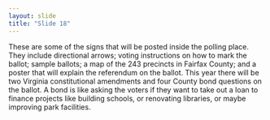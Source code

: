 ```yaml
---
layout: slide
title: "Slide 18"
---
```


These are some of the signs that will be posted inside the polling place. They include directional arrows; voting instructions on how to mark the ballot; sample ballots; a map of the 243 precincts in Fairfax County; and a poster that will explain the referendum on the ballot. This year there will be two Virginia constitutional amendments and four County bond questions on the ballot. A bond is like asking the voters if they want to take out a loan to finance projects like building schools, or renovating libraries, or maybe improving park facilities.